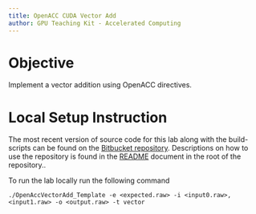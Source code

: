 ```yaml
---
title: OpenACC CUDA Vector Add
author: GPU Teaching Kit - Accelerated Computing
---
```


# Objective

Implement a vector addition using OpenACC directives.

# Local Setup Instruction

The most recent version of source code for this lab along with the build-scripts can be found on the [Bitbucket repository](LINKTOLAB). Descriptions on how to use the repository is found in the [README](LINKTOREADME) document in the root of the repository..

To run the lab locally run the following command

~~~
./OpenAccVectorAdd_Template -e <expected.raw> -i <input0.raw>,<input1.raw> -o <output.raw> -t vector
~~~
